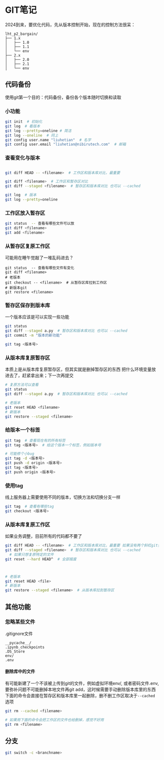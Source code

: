 # GIT笔记

2024到来，要优化代码，先从版本控制开始，现在的控制方法很呆：
```
lht_p2_bargain/
├── 1.x
│   ├── 1.0
│   ├── 1.1
│   └── env
├── 2.x
│   ├── 2.0
│   ├── 2.1
│   └── env
```


## 代码备份
使用git第一个目的：代码备份，备份各个版本随时切换和读取


### 小功能
```bash
git init  # 初始化
git log  # 看版本
git log --pretty=oneline # 简洁
git log --oneline  # 同上
git config user.name "liuhetian"  # 名字
git config user.email "liuhetian@nibirutech.com"  # 邮箱
```

### 查看变化与版本
```bash

git diff HEAD -- <filename>  # 工作区和版本库对比，最重要

git diff <filename>  # 工作区和暂存区对比
git diff --staged <filename>  # 暂存区和版本库对比 也可以 --cached

git log  # 版本
git log --pretty=oneline
```

### 工作区放入暂存区
```bash
git status  -- 查看有哪些文件可以放
git diff <filename>
git add <filename>
```

### 从暂存区复原工作区
可能用在睡午觉敲了一堆乱码进去？
```
git status  -- 查看有哪些文件有变化
git diff <filename>
# 老版本
git checkout -- <filename>  # 从暂存区库拉到工作区
# 新版本git
git restore <filename>
```

### 暂存区保存到版本库
一个版本应该是可以实现一些功能
```bash
git status
git diff --staged a.py  # 暂存区和版本库对比 也可以 --cached
git commit -m "版本的新功能"

git tag <版本号>
```

### 从版本库复原暂存区
本质上是从版本库复原暂存区，但其实就是删掉暂存区的东西
把什么环境变量放进去了，赶紧拿出来；下一次再提交

```bash
# 复原方法可以查看
git status
git diff --staged a.py  # 暂存区和版本库对比 也可以 --cached

# 老版本
git reset HEAD <filename>
# 新版本
git restore --staged <filename>  
```


### 给版本一个标签
```bash
git tag  # 查看现在有的所有标签
git tag <版本号>  # 给这个版本一个标签，例如版本号

# 可能修个小bug
git tag -d <版本号>
git push -d origin <版本号>
git tag <版本号>
git push origin <版本号>
```

### 使用tag
线上服务器上需要使用不同的版本，切换方法和切换分支一样

```bash
git tag  # 查看有哪些tag
git checkout <版本号>
```

### 从版本库复原工作区
如果业务调整，目前所有的代码都不要了

```bash
git diff HEAD -- <filename>  # 工作区和版本库对比，最重要 如果没有两个斜杠git会优先看是不是一个分支名
git diff --staged <filename>  # 暂存区和版本库对比 也可以 --cached
  # 如果只想复原特定的文件
git reset --hard HEAD^  # 全部报废



# 老版本
git reset HEAD <file>
# 新版本
git restore --staged <filename>  # 从版本库拉到暂存区
```

## 其他功能

### 忽略某些文件
.gitignore文件
```
__pycache__/
.ipynb_checkpoints
.DS_Store
env/
.env
```

#### 删除库中的文件
有可能新建了一个不该被上传到git的文件，例如虚拟环境env/, 或者密码文件.env, 要弥补问题不可能删掉本地文件再git add，这时候需要手动删除版本库里的东西
下面的命令会直接在暂存区和版本库里一起删除，删不删工作区取决于`--cached`选项
```bash
git rm --cached <filename>

# 如果用下面的命令会把工作区的文件也给删掉，感觉不好用
git rm <filename>
```

## 分支
```bash
git switch -c <branchname>

```

